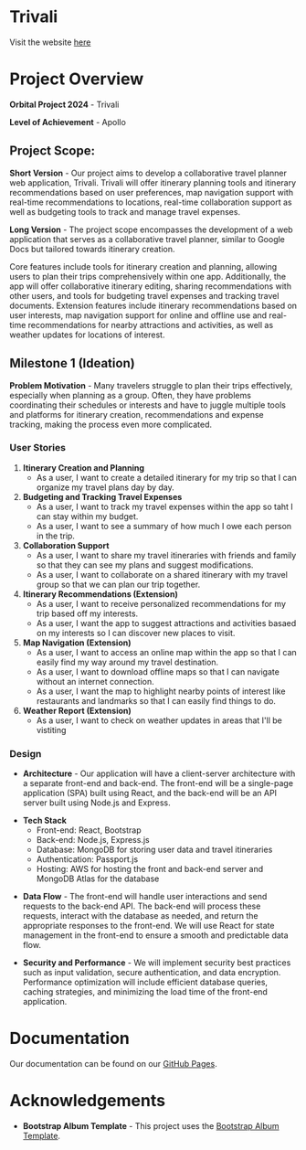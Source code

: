 # Trivali
Visit the website [here](http://13.212.6.226:3000/welcome)

# Project Overview
**Orbital Project 2024** - Trivali 

**Level of Achievement** - Apollo

## Project Scope:
**Short Version** - Our project aims to develop a collaborative travel planner web application, Trivali. Trivali will offer itinerary planning tools and itinerary recommendations based on user preferences, map navigation support with real-time recommendations to locations, real-time collaboration support as well as budgeting tools to track and manage travel expenses.

**Long Version** - The project scope encompasses the development of a web application that serves as a collaborative travel planner, similar to Google Docs but tailored towards itinerary creation. 

Core features include tools for itinerary creation and planning, allowing users to plan their trips comprehensively within one app. Additionally, the app will offer collaborative itinerary editing, sharing recommendations with other users, and tools for budgeting travel expenses and tracking travel documents. Extension features include
itinerary recommendations based on user interests, map navigation support for online and offline use and real-time recommendations for nearby attractions and activities, as well as weather updates for locations of interest.

## Milestone 1 (Ideation)
**Problem Motivation** - Many travelers struggle to plan their trips effectively, especially when planning as a group. Often, they have problems coordinating their schedules or interests and have to juggle multiple tools and platforms for itinerary creation, recommendations and expense tracking, making the process even more complicated.


### User Stories
1. **Itinerary Creation and Planning**
    - As a user, I want to create a detailed itinerary for my trip so that I can organize my travel plans day by day.
2. **Budgeting and Tracking Travel Expenses**
    - As a user, I want to track my travel expenses within the app so taht I can stay within my budget.
    - As a user, I want to see a summary of how much I owe each person in the trip.
3. **Collaboration Support**
    - As a user, I want to share my travel itineraries with friends and family so that they can see my plans and suggest modifications.
    - As a user, I want to collaborate on a shared itinerary with my travel group so that we can plan our trip together.
4. **Itinerary Recommendations (Extension)**
    - As a user, I want to receive personalized recommendations for my trip based off my interests.
    - As a user, I want the app to suggest attractions and activities basaed on my interests so I can discover new places to visit.
5. **Map Navigation (Extension)**
    - As a user, I want to access an online map within the app so that I can easily find my way around my travel destination.
    - As a user, I want to download offline maps so that I can navigate without an internet connection.
    - As a user, I want the map to highlight nearby points of interest like restaurants and landmarks so that I can easily find things to do.
6. **Weather Report (Extension)**
    - As a user, I want to check on weather updates in areas that I'll be vistiting

### Design
- **Architecture** - Our application will have a client-server architecture with a separate front-end and back-end. The front-end will be a single-page application (SPA) built using React, and the back-end will be an API server built using Node.js and Express.
<!-- The front-end and back-end will communicate via RESTful APIs. -->

- **Tech Stack**
    - Front-end: React, Bootstrap
    - Back-end: Node.js, Express.js
    - Database: MongoDB for storing user data and travel itineraries
    - Authentication: Passport.js
    - Hosting: AWS for hosting the front and back-end server and MongoDB Atlas for the database

<!-- - **User Interface (UI) Design**
We will use a clean and modern design with a focus on usability. Wireframes and mockups will be created using tools like Figma or Sketch to plan the layout and visual elements of the application. -->

<!-- - **User Experience (UX) Design**
Our UX design will focus on ease of use, with user testing conducted to gather feedback and iterate on the design. Key considerations will include intuitive navigation, clear labeling, and providing helpful prompts and tooltips. -->

- **Data Flow** - The front-end will handle user interactions and send requests to the back-end API. The back-end will process these requests, interact with the database as needed, and return the appropriate responses to the front-end. We will use React for state management in the front-end to ensure a smooth and predictable data flow.

- **Security and Performance** - We will implement security best practices such as input validation, secure authentication, and data encryption. Performance optimization will include efficient database queries, caching strategies, and minimizing the load time of the front-end application.

<!-- **Proposed Core Features**
1. **Itinerary Creation and Planning** - Users can create and organize their trip itineraries, including accomodation and transportation details.
2. **Manage Travel Finances** - Users can input expenses and the web app will automatically calculate who owes whom how much money at the end of the trip, relieving them of the trouble of managing expenses.
3. **Collaboration Support** - Users will be able to collaborate and plan trips together in real-time. -->
# Documentation
Our documentation can be found on our [GitHub Pages](https://agenthagu.github.io/Trivali/).

# Acknowledgements
- **Bootstrap Album Template** - This project uses the [Bootstrap Album Template](https://getbootstrap.com/docs/4.0/examples/album/).
